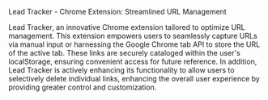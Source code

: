 Lead Tracker - Chrome Extension: Streamlined URL Management

Lead Tracker, an innovative Chrome extension tailored to optimize URL management. This extension empowers users to seamlessly capture URLs via manual input or harnessing the Google Chrome tab API to store the URL of the active tab. These links are securely cataloged within the user's localStorage, ensuring convenient access for future reference. In addition, Lead Tracker is actively enhancing its functionality to allow users to selectively delete individual links, enhancing the overall user experience by providing greater control and customization.